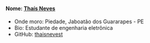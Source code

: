 #### Nome: [Thaís Neves](https://github.com/thaisnevest/)
- Onde moro: Piedade, Jaboatão dos Guararapes - PE
- Bio: Estudante de engenharia eletrônica 
- GitHub: [thaisnevest](https://github.com/thaisnevest/)
